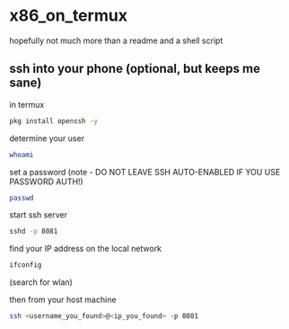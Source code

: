 # x86_on_termux
hopefully not much more than a readme and a shell script

## ssh into your phone (optional, but keeps me sane)
in termux
```bash
pkg install openssh -y
```

determine your user
```bash
whoami
```
set a password (note - DO NOT LEAVE SSH AUTO-ENABLED IF YOU USE PASSWORD AUTH!)
```bash
passwd
```

start ssh server
```bash
sshd -p 8081
```

find your IP address on the local network
```bash
ifconfig
```
(search for wlan)

then from your host machine
```bash
ssh <username_you_found>@<ip_you_found> -p 8081
```
